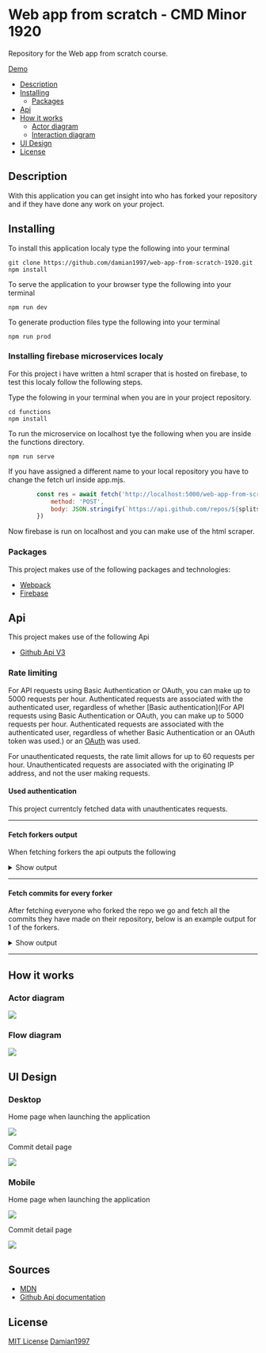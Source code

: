 # Web app from scratch - CMD Minor 1920
Repository for the Web app from scratch course.

[Demo](https://pensive-edison-bc4991.netlify.com/)

* [Description](#description)
* [Installing](#installing)
	* [Packages](#packages)
* [Api](#api)
* [How it works](#how-it-works)
	* [Actor diagram](#actor-diagram)
	* [Interaction diagram](#interaction-diagram)
* [UI Design](#ui-design)
* [License](#license)

## Description
With this application you can get insight into who has forked your repository and if they have done any work on your project.

## Installing

To install this application localy type the following into your terminal
```
git clone https://github.com/damian1997/web-app-from-scratch-1920.git
npm install
```

To serve the application to your browser type the following into your terminal
```
npm run dev
```

To generate production files type the following into your terminal
```
npm run prod
```

### Installing firebase microservices localy
For this project i have written a html scraper that is hosted on firebase, to test this localy follow the following steps.

Type the folowing in your terminal when you are in your project repository.
```
cd functions
npm install
```

To run the microservice on localhost tye the following when you are inside the functions directory.
```
npm run serve
```

If you have assigned a different name to your local repository you have to change the fetch url inside app.mjs.
```javascript
		const res = await fetch('http://localhost:5000/web-app-from-scratch-f6a7f/us-central1/scraper', {
			method: 'POST',
			body: JSON.stringify(`https://api.github.com/repos/${splitstr[0]}/${splitstr[1]}/commits/${splitstr[2]}`)
		})
```

Now firebase is run on localhost and you can make use of the html scraper.

### Packages
This project makes use of the following packages and technologies:
* [Webpack](https://webpack.js.org/)
* [Firebase](https://firebase.google.com/docs/web/setup?gclid=CjwKCAiAy9jyBRA6EiwAeclQhL8tUJSOZmknToT8hktxYZwUKbhYftfGix5JuM2zRjxJ2aypbgdDfBoCgIMQAvD_BwE)

## Api
This project makes use of the following Api
* [Github Api V3](https://developer.github.com/v3/)

### Rate limiting
For API requests using Basic Authentication or OAuth, you can make up to 5000 requests per hour. Authenticated requests are associated with the authenticated user, regardless of whether [Basic authentication](For API requests using Basic Authentication or OAuth, you can make up to 5000 requests per hour. Authenticated requests are associated with the authenticated user, regardless of whether Basic Authentication or an OAuth token was used.) or an [OAuth](https://developer.github.com/v3/#oauth2-token-sent-in-a-header) was used.

For unauthenticated requests, the rate limit allows for up to 60 requests per hour. Unauthenticated requests are associated with the originating IP address, and not the user making requests.

#### Used authentication
This project currentcly fetched data with unauthenticates requests.

***

#### Fetch forkers output
When fetching forkers the api outputs the following

<details>
 <summary>Show output</summary>

 ```json

 [
    {
        "gitusername": "meessour",
        "repository": "web-app-from-scratch-1920"
    },
    {
        "gitusername": "DanielvandeVelde",
        "repository": "web-app-from-scratch-1920"
    },
    {
        "gitusername": "Jaouad90",
        "repository": "GarbageScraper"
    },
    {
        "gitusername": "TimTerwijn",
        "repository": "web-app-from-scratch-1920"
    },
    {
        "gitusername": "LarsBreuren",
        "repository": "web-app-from-scratch-1920"
    },
    {
        "gitusername": "heralt",
        "repository": "web-app-from-scratch-1920"
    },
    {
        "gitusername": "lennartdeknikker",
        "repository": "web-app-from-scratch-1920"
    },
    {
        "gitusername": "thijsbordewijk",
        "repository": "web-app-from-scratch-1920"
    },
    {
        "gitusername": "Mokerstier",
        "repository": "web-app-from-scratch-1920"
    },
    {
        "gitusername": "randy554",
        "repository": "web-app-from-scratch-1920"
    },
    {
        "gitusername": "Zeijls",
        "repository": "web-app-from-scratch-1920"
    },
    {
        "gitusername": "TomasS666",
        "repository": "web-app-from-scratch-1920"
    },
    {
        "gitusername": "MohamadAlGhorani",
        "repository": "web-app-from-scratch-1920"
    },
    {
        "gitusername": "mordock",
        "repository": "web-app-from-scratch-1920"
    },
    {
        "gitusername": "ReiniervanLimpt",
        "repository": "web-app-from-scratch-1920"
    },
    {
        "gitusername": "Coenmathijssen",
        "repository": "web-app-from-scratch-1920"
    },
    {
        "gitusername": "charder001",
        "repository": "web-app-from-scratch-1920"
    },
    {
        "gitusername": "jenniferslagt",
        "repository": "web-app-from-scratch-1920"
    },
    {
        "gitusername": "Ramon96",
        "repository": "web-app-from-scratch-1920"
    },
    {
        "gitusername": "iSirThijs",
        "repository": "web-app-from-scratch-1920"
    },
    {
        "gitusername": "marissaverdonck",
        "repository": "web-app-from-scratch-1920"
    },
    {
        "gitusername": "martendebruijn",
        "repository": "web-app-from-scratch-1920"
    },
    {
        "gitusername": "CountNick",
        "repository": "web-app-from-scratch-1920"
    },
    {
        "gitusername": "Stanargy",
        "repository": "web-app-from-scratch-1920"
    },
    {
        "gitusername": "qiubee",
        "repository": "web-app-from-scratch-1920"
    },
    {
        "gitusername": "robert-hoekstra",
        "repository": "web-app-from-scratch-1920"
    },
    {
        "gitusername": "Aidan98",
        "repository": "web-app-from-scratch-1920"
    },
    {
        "gitusername": "tnanhekhan",
        "repository": "web-app-from-scratch-1920"
    },
    {
        "gitusername": "gijslaarman",
        "repository": "web-app-from-scratch-1920"
    },
    {
        "gitusername": "MonikaaS",
        "repository": "web-app-from-scratch-1920"
    }
]

 ```
</details>

***

#### Fetch commits for every forker
After fetching everyone who forked the repo we go and fetch all the commits they have made on their repository, below is an example output for 1 of the forkers.

<details>
 <summary>Show output</summary>

 ```json

 {
    "gitusername": "meessour",
    "repository": "web-app-from-scratch-1920",
    "commits": [
        {
            "sha": "73cac56178a0549a5a2d4f29f001f99a13ffb577",
            "node_id": "MDY6Q29tbWl0MjM4MDMxNDU1OjczY2FjNTYxNzhhMDU0OWE1YTJkNGYyOWYwMDFmOTlhMTNmZmI1Nzc=",
            "commit": {
                "author": {
                    "name": "msourHvA",
                    "email": "meessour@gmail.com",
                    "date": "2020-02-11T19:29:58Z"
                },
                "committer": {
                    "name": "msourHvA",
                    "email": "meessour@gmail.com",
                    "date": "2020-02-11T19:29:58Z"
                },
                "message": "Added routing. Added show songs of artist on click. Fixed visuals",
                "tree": {
                    "sha": "77e8eec5096cca51029ad7bcf44d96e4d1f7f5ae",
                    "url": "https://api.github.com/repos/meessour/web-app-from-scratch-1920/git/trees/77e8eec5096cca51029ad7bcf44d96e4d1f7f5ae"
                },
                "url": "https://api.github.com/repos/meessour/web-app-from-scratch-1920/git/commits/73cac56178a0549a5a2d4f29f001f99a13ffb577",
                "comment_count": 0,
                "verification": {
                    "verified": false,
                    "reason": "unsigned",
                    "signature": null,
                    "payload": null
                }
            },
            "url": "https://api.github.com/repos/meessour/web-app-from-scratch-1920/commits/73cac56178a0549a5a2d4f29f001f99a13ffb577",
            "html_url": "https://github.com/meessour/web-app-from-scratch-1920/commit/73cac56178a0549a5a2d4f29f001f99a13ffb577",
            "comments_url": "https://api.github.com/repos/meessour/web-app-from-scratch-1920/commits/73cac56178a0549a5a2d4f29f001f99a13ffb577/comments",
            "author": {
                "login": "meessour",
                "id": 32935392,
                "node_id": "MDQ6VXNlcjMyOTM1Mzky",
                "avatar_url": "https://avatars3.githubusercontent.com/u/32935392?v=4",
                "gravatar_id": "",
                "url": "https://api.github.com/users/meessour",
                "html_url": "https://github.com/meessour",
                "followers_url": "https://api.github.com/users/meessour/followers",
                "following_url": "https://api.github.com/users/meessour/following{/other_user}",
                "gists_url": "https://api.github.com/users/meessour/gists{/gist_id}",
                "starred_url": "https://api.github.com/users/meessour/starred{/owner}{/repo}",
                "subscriptions_url": "https://api.github.com/users/meessour/subscriptions",
                "organizations_url": "https://api.github.com/users/meessour/orgs",
                "repos_url": "https://api.github.com/users/meessour/repos",
                "events_url": "https://api.github.com/users/meessour/events{/privacy}",
                "received_events_url": "https://api.github.com/users/meessour/received_events",
                "type": "User",
                "site_admin": false
            },
            "committer": {
                "login": "meessour",
                "id": 32935392,
                "node_id": "MDQ6VXNlcjMyOTM1Mzky",
                "avatar_url": "https://avatars3.githubusercontent.com/u/32935392?v=4",
                "gravatar_id": "",
                "url": "https://api.github.com/users/meessour",
                "html_url": "https://github.com/meessour",
                "followers_url": "https://api.github.com/users/meessour/followers",
                "following_url": "https://api.github.com/users/meessour/following{/other_user}",
                "gists_url": "https://api.github.com/users/meessour/gists{/gist_id}",
                "starred_url": "https://api.github.com/users/meessour/starred{/owner}{/repo}",
                "subscriptions_url": "https://api.github.com/users/meessour/subscriptions",
                "organizations_url": "https://api.github.com/users/meessour/orgs",
                "repos_url": "https://api.github.com/users/meessour/repos",
                "events_url": "https://api.github.com/users/meessour/events{/privacy}",
                "received_events_url": "https://api.github.com/users/meessour/received_events",
                "type": "User",
                "site_admin": false
            },
            "parents": [
                {
                    "sha": "a90db6d862f4d58b444e251aa00671d364d716ba",
                    "url": "https://api.github.com/repos/meessour/web-app-from-scratch-1920/commits/a90db6d862f4d58b444e251aa00671d364d716ba",
                    "html_url": "https://github.com/meessour/web-app-from-scratch-1920/commit/a90db6d862f4d58b444e251aa00671d364d716ba"
                }
            ]
		},
    ]
}

 ```

 </details>

 ***

## How it works
### Actor diagram
<img src="./src/images/github/actordiagram-wafs.jpg">

### Flow diagram
<img src="./src/images/github/flowdiagram-wafs.jpg">

## UI Design

### Desktop

Home page when launching the application

<img src="./src/images/github/desktopdesign-overview.png">

Commit detail page

<img src="./src/images/github/desktopdesign-detail.png">

### Mobile

Home page when launching the application

<img src="./src/images/github/mobiledesign-wafs.png">

Commit detail page

<img src="./src/images/github/mobiledesign-detailpage.png">

## Sources
* [MDN](https://developer.mozilla.org/nl/)
* [Github Api documentation](https://developer.github.com/v3/)

## License
[MIT License](https://github.com/damian1997/web-app-from-scratch-1920/blob/master/LICENSE) [Damian1997](https://github.com/damian1997)
